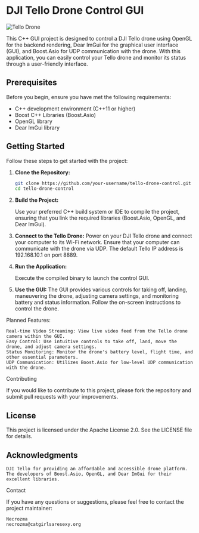 # DJI Tello Drone Control GUI

![Tello Drone](https://m.media-amazon.com/images/I/61mZiDc5wPL.jpg)

This C++ GUI project is designed to control a DJI Tello drone using OpenGL for the backend rendering, Dear ImGui for the graphical user interface (GUI), and Boost.Asio for UDP communication with the drone. With this application, you can easily control your Tello drone and monitor its status through a user-friendly interface.

## Prerequisites

Before you begin, ensure you have met the following requirements:

- C++ development environment (C++11 or higher)
- Boost C++ Libraries (Boost.Asio)
- OpenGL library
- Dear ImGui library

## Getting Started

Follow these steps to get started with the project:

1. **Clone the Repository:**

   ```bash
   git clone https://github.com/your-username/tello-drone-control.git
   cd tello-drone-control
   ```

2. **Build the Project:**

    Use your preferred C++ build system or IDE to compile the project, ensuring that you link the required libraries (Boost.Asio, OpenGL, and Dear ImGui).

3. **Connect to the Tello Drone:**
        Power on your DJI Tello drone and connect your computer to its Wi-Fi network.
        Ensure that your computer can communicate with the drone via UDP. The default Tello IP address is 192.168.10.1 on port 8889.

4. **Run the Application:**

    Execute the compiled binary to launch the control GUI.

5. **Use the GUI:**
        The GUI provides various controls for taking off, landing, maneuvering the drone, adjusting camera settings, and monitoring battery and status information.
        Follow the on-screen instructions to control the drone.

Planned Features:

    Real-time Video Streaming: View live video feed from the Tello drone camera within the GUI.
    Easy Control: Use intuitive controls to take off, land, move the drone, and adjust camera settings.
    Status Monitoring: Monitor the drone's battery level, flight time, and other essential parameters.
    UDP Communication: Utilizes Boost.Asio for low-level UDP communication with the drone.

Contributing

If you would like to contribute to this project, please fork the repository and submit pull requests with your improvements.

## License

This project is licensed under the Apache License 2.0. See the LICENSE file for details.

## Acknowledgments

    DJI Tello for providing an affordable and accessible drone platform.
    The developers of Boost.Asio, OpenGL, and Dear ImGui for their excellent libraries.

Contact

If you have any questions or suggestions, please feel free to contact the project maintainer:

    Necrozma
    necrozma@catgirlsaresexy.org
